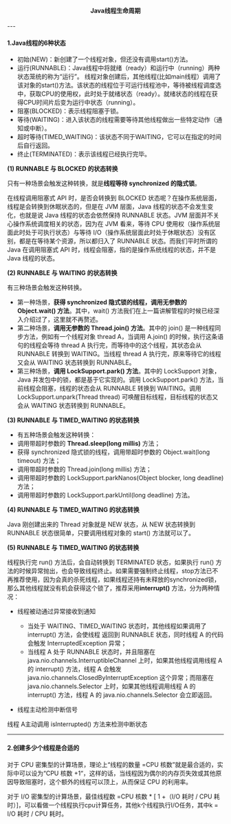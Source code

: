 <h4 align="center">Java线程生命周期</h4>
---

#### 1.Java线程的6种状态


- 初始(NEW)：新创建了一个线程对象，但还没有调用start()方法。
- 运行(RUNNABLE)：Java线程中将就绪（ready）和运行中（running）两种状态笼统的称为“运行”。
  线程对象创建后，其他线程(比如main线程）调用了该对象的start()方法。该状态的线程位于可运行线程池中，等待被线程调度选中，获取CPU的使用权，此时处于就绪状态（ready）。就绪状态的线程在获得CPU时间片后变为运行中状态（running）。
- 阻塞(BLOCKED)：表示线程阻塞于锁。
- 等待(WAITING)：进入该状态的线程需要等待其他线程做出一些特定动作（通知或中断）。
- 超时等待(TIMED_WAITING)：该状态不同于WAITING，它可以在指定的时间后自行返回。
- 终止(TERMINATED)：表示该线程已经执行完毕。

**(1) RUNNABLE 与 BLOCKED 的状态转换**

只有一种场景会触发这种转换，就是**线程等待 synchronized 的隐式锁**。

在线程调用阻塞式 API 时，是否会转换到 BLOCKED 状态呢？在操作系统层面，线程是会转换到休眠状态的，但是在 JVM 层面，Java 线程的状态不会发生变化，也就是说 Java 线程的状态会依然保持 RUNNABLE 状态。JVM 层面并不关心操作系统调度相关的状态，因为在 JVM 看来，等待 CPU 使用权（操作系统层面此时处于可执行状态）与等待 I/O（操作系统层面此时处于休眠状态）没有区别，都是在等待某个资源，所以都归入了 RUNNABLE 状态。而我们平时所谓的 Java 在调用阻塞式 API 时，线程会阻塞，指的是操作系统线程的状态，并不是 Java 线程的状态。

**(2) RUNNABLE 与 WAITING 的状态转换**

有三种场景会触发这种转换。

- 第一种场景，**获得 synchronized 隐式锁的线程，调用无参数的 Object.wait() 方法**。其中，wait() 方法我们在上一篇讲解管程的时候已经深入介绍过了，这里就不再赘述。
- 第二种场景，**调用无参数的 Thread.join() 方法**。其中的 join() 是一种线程同步方法，例如有一个线程对象 thread A，当调用 A.join() 的时候，执行这条语句的线程会等待 thread A 执行完，而等待中的这个线程，其状态会从 RUNNABLE 转换到 WAITING。当线程 thread A 执行完，原来等待它的线程又会从 WAITING 状态转换到 RUNNABLE。
- 第三种场景，**调用 LockSupport.park() 方法**。其中的 LockSupport 对象， Java 并发包中的锁，都是基于它实现的。调用 LockSupport.park() 方法，当前线程会阻塞，线程的状态会从 RUNNABLE 转换到 WAITING。调用 LockSupport.unpark(Thread thread) 可唤醒目标线程，目标线程的状态又会从 WAITING 状态转换到 RUNNABLE。

**(3) RUNNABLE 与 TIMED_WAITING 的状态转换**

- 有五种场景会触发这种转换：
- 调用带超时参数的 **Thread.sleep(long millis)** 方法；
- 获得 synchronized 隐式锁的线程，调用带超时参数的 Object.wait(long timeout) 方法；
- 调用带超时参数的 Thread.join(long millis) 方法；
- 调用带超时参数的 LockSupport.parkNanos(Object blocker, long deadline) 方法；
- 调用带超时参数的 LockSupport.parkUntil(long deadline) 方法。

**(4) RUNNABLE 与 TIMED_WAITING 的状态转换**

Java 刚创建出来的 Thread 对象就是 NEW 状态，从 NEW 状态转换到 RUNNABLE 状态很简单，只要调用线程对象的 start() 方法就可以了。

**(5) RUNNABLE 与 TIMED_WAITING 的状态转换**

线程执行完 run() 方法后，会自动转换到 TERMINATED 状态，如果执行 run() 方法的时候异常抛出，也会导致线程终止。如果需要强制终止线程，stop方法已不再推荐使用，因为会真的杀死线程，如果线程还持有未释放的synchronized锁，那么其他线程就没有机会获得这个锁了，推荐采用**interrupt()** 方法，分为两种情况：

- 线程被动通过异常接收到通知
  - 当处于 WAITING、TIMED_WAITING 状态时，其他线程如果调用了interrupt() 方法，会使线程  返回到 RUNNABLE 状态，同时线程 A 的代码会触发 InterruptedException 异常；
  - 当线程 A 处于 RUNNABLE 状态时，并且阻塞在 java.nio.channels.InterruptibleChannel 上时，如果其他线程调用线程 A 的 interrupt() 方法，线程 A 会触发 java.nio.channels.ClosedByInterruptException 这个异常；而阻塞在 java.nio.channels.Selector 上时，如果其他线程调用线程 A 的 interrupt() 方法，线程 A 的 java.nio.channels.Selector 会立即返回。

- 线程主动检测中断信号

线程 A主动调用 isInterrupted() 方法来检测中断状态

---

#### 2.创建多少个线程是合适的

对于 CPU 密集型的计算场景，理论上“线程的数量 =CPU 核数”就是最合适的，实际中可以设为“CPU 核数 +1“，这样的话，当线程因为偶尔的内存页失效或其他原因导致阻塞时，这个额外的线程可以顶上，从而保证 CPU 的利用率。

对于 I/O 密集型的计算场景，最佳线程数 =CPU 核数 * [ 1 +（I/O 耗时 / CPU 耗时）]，可以看做一个线程执行cpu计算任务，其他k个线程执行I/O任务，其中k =  I/O 耗时 / CPU 耗时。

